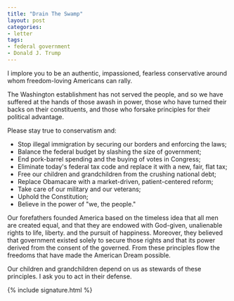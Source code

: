 ```yaml
---
title: "Drain The Swamp"
layout: post
categories:
- letter
tags:
- federal government
- Donald J. Trump
---
```


I implore you to be an authentic, impassioned, fearless conservative around whom freedom-loving Americans can rally.

The Washington establishment has not served the people, and so we have suffered at the hands of those awash in power, those who have turned their backs on their constituents, and those who forsake principles for their political advantage.

Please stay true to conservatism and:

- Stop illegal immigration by securing our borders and enforcing the laws;
- Balance the federal budget by slashing the size of government;
- End pork-barrel spending and the buying of votes in Congress;
- Eliminate today's federal tax code and replace it with a new, fair, flat tax;
- Free our children and grandchildren from the crushing national debt;
- Replace Obamacare with a market-driven, patient-centered reform;
- Take care of our military and our veterans;
- Uphold the Constitution;
- Believe in the power of "we, the people."

Our forefathers founded America based on the timeless idea that all men are created equal, and that they are endowed with God-given, unalienable rights to life, liberty. and the pursuit of happiness. Moreover, they believed that government existed solely to secure those rights and that its power derived from the consent of the governed. From these principles flow the freedoms that have made the American Dream possible.

Our children and grandchildren depend on us as stewards of these principles. I ask you to act in their defense.

{% include signature.html %}
